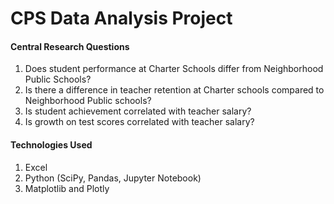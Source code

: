 # CPS Data Analysis Project


#### Central Research Questions
1. Does student performance at Charter Schools differ from Neighborhood Public Schools?
2. Is there a difference in teacher retention at Charter schools compared to Neighborhood Public schools?
3. Is student achievement correlated with teacher salary?
4. Is growth on test scores correlated with teacher salary?

#### Technologies Used
1. Excel
2. Python (SciPy, Pandas, Jupyter Notebook)
3. Matplotlib and Plotly

